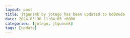 ```yaml
---
layout: post
title: jtgunsmk by jotego has been updated to bd086da
date: 2024-03-30 11:04:05 +0000
categories: [jotego, jtgunsmk]
tags: [update]
---
```


